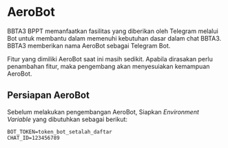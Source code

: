 # AeroBot

BBTA3 BPPT memanfaatkan fasilitas yang diberikan oleh Telegram melalui Bot untuk membantu dalam memenuhi kebutuhan dasar dalam chat BBTA3. BBTA3 memberikan nama AeroBot sebagai Telegram Bot.

Fitur yang dimiliki AeroBot saat ini masih sedikit. Apabila dirasakan perlu penambahan fitur, maka pengembang akan menyesuiakan kemampuan AeroBot.

## Persiapan AeroBot

Sebelum melakukan pengembangan AeroBot, Siapkan _Environment Variable_ yang dibutuhkan sebagai berikut:
```
BOT_TOKEN=token_bot_setalah_daftar
CHAT_ID=123456789
```
